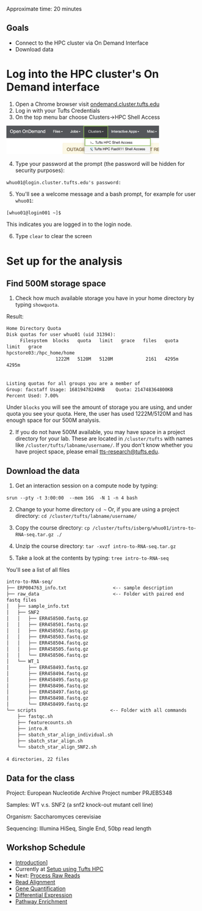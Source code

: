 Approximate time: 20 minutes

## Goals
- Connect to the HPC cluster via On Demand Interface
- Download data

# Log into the HPC cluster's On Demand interface
1. Open a Chrome browser visit [ondemand.cluster.tufts.edu](ondemand.cluster.tufts.edu)
2. Log in with your Tufts Credentials
3. On the top menu bar choose Clusters->HPC Shell Access

<img src="../img/od_terminal.png" width="400">

4. Type your password at the prompt (the password will be hidden for security purposes):

`whuo01@login.cluster.tufts.edu's password:`

5. You'll see a welcome message and a bash prompt, for example for user `whuo01`:

`[whuo01@login001 ~]$`

This indicates you are logged in to the login node.

6. Type `clear` to clear the screen

# Set up for the analysis

## Find 500M storage space

1. Check how much available storage you have in your home directory by typing `showquota`.

Result:
```
Home Directory Quota
Disk quotas for user whuo01 (uid 31394):
     Filesystem  blocks   quota   limit   grace   files   quota   limit   grace
hpcstore03:/hpc_home/home
                  1222M   5120M   5120M            2161   4295m   4295m        


Listing quotas for all groups you are a member of
Group: facstaff	Usage: 16819478240KB	Quota: 214748364800KB	Percent Used: 7.00%
```

Under `blocks` you will see the amount of storage you are using, and under quota you see your quota.
Here, the user has used 1222M/5120M and has enough space for our 500M analysis.

2. If you do not have 500M available, you may have space in a project directory for your lab.
These are located in `/cluster/tufts` with names like `/cluster/tufts/labname/username/`.
If you don't know whether you have project space, please email [tts-research@tufts.edu](mailto:tts-research@tufts.edu).

## Download the data
1. Get an interaction session on a compute node by typing:

`srun --pty -t 3:00:00  --mem 16G  -N 1 -n 4 bash`

2. Change to your home directory
`cd ~`
Or, if you are using a project directory:
`cd /cluster/tufts/labname/username/`

3. Copy the course directory:
`cp /cluster/tufts/isberg/whuo01/intro-to-RNA-seq.tar.gz ./`

4. Unzip the course directory:
`tar -xvzf intro-to-RNA-seq.tar.gz`

5. Take a look at the contents by typing:
`tree intro-to-RNA-seq`

You'll see a list of all files
```
intro-to-RNA-seq/
├── ERP004763_info.txt                 <-- sample description
├── raw_data                           <-- Folder with paired end fastq files
│   ├── sample_info.txt
│   ├── SNF2
│   │   ├── ERR458500.fastq.gz
│   │   ├── ERR458501.fastq.gz
│   │   ├── ERR458502.fastq.gz
│   │   ├── ERR458503.fastq.gz
│   │   ├── ERR458504.fastq.gz
│   │   ├── ERR458505.fastq.gz
│   │   └── ERR458506.fastq.gz
│   └── WT_1
│       ├── ERR458493.fastq.gz
│       ├── ERR458494.fastq.gz
│       ├── ERR458495.fastq.gz
│       ├── ERR458496.fastq.gz
│       ├── ERR458497.fastq.gz
│       ├── ERR458498.fastq.gz
│       └── ERR458499.fastq.gz
└── scripts                           <-- Folder with all commands
    ├── fastqc.sh
    ├── featurecounts.sh
    ├── intro.R
    ├── sbatch_star_align_individual.sh
    ├── sbatch_star_align.sh
    └── sbatch_star_align_SNF2.sh

4 directories, 22 files
```

## Data for the class

Project: European Nucleotide Archive Project number PRJEB5348

Samples: WT v.s. SNF2 (a snf2 knock-out mutant cell line)

Organism: Saccharomyces cerevisiae

Sequencing: Illumina HiSeq, Single End, 50bp read length


## Workshop Schedule
- [Introduction](../README.md)]
- Currently at [Setup using Tufts HPC](lessons/01_Setup.md)
- Next: [Process Raw Reads](lessons/02_Process_Raw_Reads.md)
- [Read Alignment](lessons/03_Read_Alignment.md)
- [Gene Quantification](lessons/04_Gene_Quantification.md)
- [Differential Expression](lessons/05_Differential_Expression.md)
- [Pathway Enrichment](lessons/06_Pathway_Enrichment.md)
